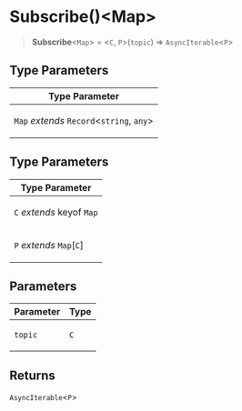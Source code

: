 # Subscribe()\<Map\>

> **Subscribe**\<`Map`\> = \<`C`, `P`\>(`topic`) => `AsyncIterable`\<`P`\>

## Type Parameters

<table>
<thead>
<tr>
<th>Type Parameter</th>
</tr>
</thead>
<tbody>
<tr>
<td>

`Map` _extends_ `Record`\<`string`, `any`\>

</td>
</tr>
</tbody>
</table>

## Type Parameters

<table>
<thead>
<tr>
<th>Type Parameter</th>
</tr>
</thead>
<tbody>
<tr>
<td>

`C` _extends_ keyof `Map`

</td>
</tr>
<tr>
<td>

`P` _extends_ `Map`\[`C`\]

</td>
</tr>
</tbody>
</table>

## Parameters

<table>
<thead>
<tr>
<th>Parameter</th>
<th>Type</th>
</tr>
</thead>
<tbody>
<tr>
<td>

`topic`

</td>
<td>

`C`

</td>
</tr>
</tbody>
</table>

## Returns

`AsyncIterable`\<`P`\>

